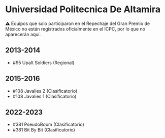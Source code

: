 # Universidad Politecnica De Altamira

:warning: Equipos que solo participaron en el Repechaje del Gran Premio de México no están registrados oficialmente en el ICPC, por lo que no aparecerán aquí.

## 2013-2014

- #95 Upalt Soldiers (Regional)

## 2015-2016

- #108 Javalies 2 (Clasificatorio)
- #108 Javalies 1 (Clasificatorio)

## 2022-2023

- #381 PseudoBoom (Clasificatorio)
- #381 Bit By Bit (Clasificatorio)


